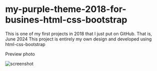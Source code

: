 # my-purple-theme-2018-for-busines-html-css-bootstrap
This is one of my first projects in 2018 that I just put on GitHub. That is, June 2024 This project is entirely my own design and developed using html-css-bootstrap

Preview photo

![screenshot](https://github.com/arkhalaj/my-purple-theme-2018-for-busines-html-css-bootstrap/assets/169236874/c880f796-471f-4a99-84f3-ea67c6685f79)
